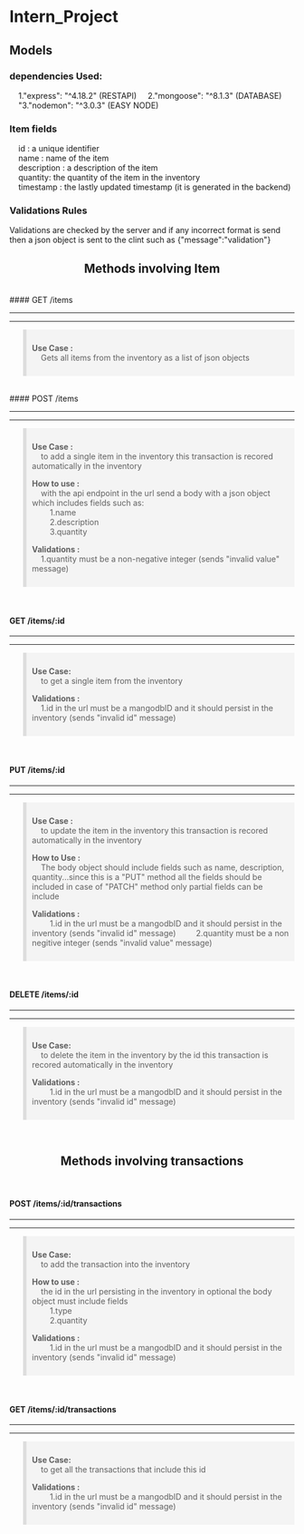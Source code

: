 # Intern_Project

## Models

### dependencies Used:

&nbsp;&nbsp;&nbsp;&nbsp;1."express": "^4.18.2" (RESTAPI)
&nbsp;&nbsp;&nbsp;&nbsp;2."mongoose": "^8.1.3" (DATABASE)
&nbsp;&nbsp;&nbsp;&nbsp;"3."nodemon": "^3.0.3" (EASY NODE)

###

### Item fields

&nbsp;&nbsp;&nbsp;&nbsp;id : a unique identifier<br>
&nbsp;&nbsp;&nbsp;&nbsp;name : name of the item<br>
&nbsp;&nbsp;&nbsp;&nbsp;description : a description of the item<br>
&nbsp;&nbsp;&nbsp;&nbsp;quantity: the quantity of the item in the inventory<br>
&nbsp;&nbsp;&nbsp;&nbsp;timestamp : the lastly updated timestamp (it is generated in the backend)<br>

### Validations Rules<br>

Validations are checked by the server and if any incorrect format
is send then a json object is sent to the clint such as {"message":"validation"}

<center><h2>Methods involving Item</h2></center>

<br>
#### GET /items

<hr>
<hr>
<blockquote style="background-color: #f4f4f4; border-left: 6px solid #ddd; padding: 10px;">

**Use Case :**<br>
&nbsp;&nbsp;&nbsp;&nbsp;Gets all items from the inventory as a list of json objects

</blockquote>

<br>
#### POST /items

<hr>
<hr>

<blockquote style="background-color: #f4f4f4; border-left: 6px solid #ddd; padding: 10px;">

**Use Case :**<br>
&nbsp;&nbsp;&nbsp;&nbsp;to add a single item in the inventory
this transaction is recored automatically in the inventory

**How to use :**<br>
&nbsp;&nbsp;&nbsp;&nbsp;with the api endpoint in the url
send a body with a json object which includes fields such as:<br>
&nbsp;&nbsp;&nbsp;&nbsp;&nbsp;&nbsp;&nbsp;&nbsp;1.name<br>
&nbsp;&nbsp;&nbsp;&nbsp;&nbsp;&nbsp;&nbsp;&nbsp;2.description<br>
&nbsp;&nbsp;&nbsp;&nbsp;&nbsp;&nbsp;&nbsp;&nbsp;3.quantity

**Validations :**<br>
&nbsp;&nbsp;&nbsp;&nbsp;1.quantity must be a non-negative integer (sends "invalid value" message)

</blockquote>

<br>

#### GET /items/:id

<hr>
<hr>

<blockquote style="background-color: #f4f4f4; border-left: 6px solid #ddd; padding: 10px;">

**Use Case:**<br>
&nbsp;&nbsp;&nbsp;&nbsp;to get a single item from the inventory

**Validations :**<br>
&nbsp;&nbsp;&nbsp;&nbsp;1.id in the url must be a mangodbID and it should persist in the inventory (sends "invalid id" message)

</blockquote>

<br>

#### PUT /items/:id

<hr>
<hr>

<blockquote style="background-color: #f4f4f4; border-left: 6px solid #ddd; padding: 10px;">

**Use Case :**<br>
&nbsp;&nbsp;&nbsp;&nbsp;to update the item in the inventory
this transaction is recored automatically in the inventory

**How to Use :**<br>
&nbsp;&nbsp;&nbsp;&nbsp;The body object should include fields such as name, description, quantity...since this is a "PUT" method
all the fields should be included in case of "PATCH" method only partial fields can be include

**Validations :**<br>
&nbsp;&nbsp;&nbsp;&nbsp;&nbsp;&nbsp;&nbsp;&nbsp;1.id in the url must be a mangodbID and it should persist in the inventory (sends "invalid id" message)
&nbsp;&nbsp;&nbsp;&nbsp;&nbsp;&nbsp;&nbsp;&nbsp;2.quantity must be a non negitive integer (sends "invalid value" message)

</blockquote>

<br>

#### DELETE /items/:id

<hr>
<hr>

<blockquote style="background-color: #f4f4f4; border-left: 6px solid #ddd; padding: 10px;">

**Use Case:**<br>
&nbsp;&nbsp;&nbsp;&nbsp;to delete the item in the inventory by the id
this transaction is recored automatically in the inventory

**Validations :**<br>
&nbsp;&nbsp;&nbsp;&nbsp;&nbsp;&nbsp;&nbsp;&nbsp;1.id in the url must be a mangodbID and it should persist in the inventory (sends "invalid id" message)

</blockquote>

<br>

<center><h2>Methods involving transactions</h2></center>

<br>

#### POST /items/:id/transactions

<hr>
<hr>

<blockquote style="background-color: #f4f4f4; border-left: 6px solid #ddd; padding: 10px;">

**Use Case:**<br>
&nbsp;&nbsp;&nbsp;&nbsp;to add the transaction into the inventory

**How to use :**<br>
&nbsp;&nbsp;&nbsp;&nbsp;the id in the url persisting in the inventory in optional
the body object must include fields<br>
&nbsp;&nbsp;&nbsp;&nbsp;&nbsp;&nbsp;&nbsp;&nbsp;1.type<br>
&nbsp;&nbsp;&nbsp;&nbsp;&nbsp;&nbsp;&nbsp;&nbsp;2.quantity

**Validations :**<br>
&nbsp;&nbsp;&nbsp;&nbsp;&nbsp;&nbsp;&nbsp;&nbsp;1.id in the url must be a mangodbID and it should persist in the inventory (sends "invalid id" message)

</blockquote>

<br>

#### GET /items/:id/transactions

<hr>
<hr>

<blockquote style="background-color: #f4f4f4; border-left: 6px solid #ddd; padding: 10px;">

**Use Case:**<br>
&nbsp;&nbsp;&nbsp;&nbsp;to get all the transactions that include this id

**Validations :** <br>
&nbsp;&nbsp;&nbsp;&nbsp;&nbsp;&nbsp;&nbsp;&nbsp;1.id in the url must be a mangodbID and it should persist in the inventory (sends "invalid id" message)

</blockquote>
